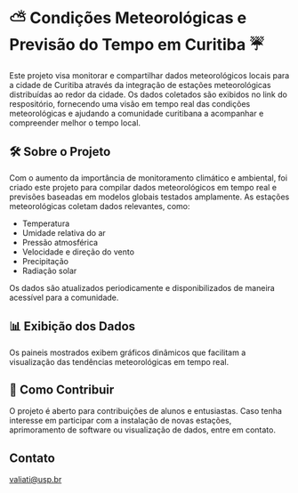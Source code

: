 # ⛅ Condições Meteorológicas e Previsão do Tempo em Curitiba ☔

Este projeto visa monitorar e compartilhar dados meteorológicos locais para a cidade de Curitiba através da integração de estações meteorológicas distribuídas ao redor da cidade. Os dados coletados são exibidos no link do respositório, fornecendo uma visão em tempo real das condições meteorológicas e ajudando a comunidade curitibana a acompanhar e compreender melhor o tempo local.

## 🛠 Sobre o Projeto

Com o aumento da importância de monitoramento climático e ambiental, foi criado este projeto para compilar dados meteorológicos em tempo real e previsões baseadas em modelos globais testados amplamente. As estações meteorológicas coletam dados relevantes, como:

- Temperatura
- Umidade relativa do ar
- Pressão atmosférica
- Velocidade e direção do vento
- Precipitação
- Radiação solar

Os dados são atualizados periodicamente e disponibilizados de maneira acessível para a comunidade.

 
## 📊 Exibição dos Dados

Os paineis mostrados exibem gráficos dinâmicos que facilitam a visualização das tendências meteorológicas em tempo real.

## 🚀 Como Contribuir

O projeto é aberto para contribuições de alunos e entusiastas. Caso tenha interesse em participar com a instalação de novas estações, aprimoramento de software ou visualização de dados, entre em contato.

## Contato

valiati@usp.br
